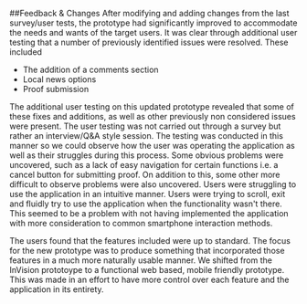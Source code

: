 ##Feedback & Changes
After modifying and adding changes from the last survey/user tests, the prototype had significantly improved to accommodate the needs and wants of the target users. It was clear through additional user testing that a number of previously identified issues were resolved. These included

- The addition of a comments section
- Local news options
- Proof submission

The additional user testing on this updated prototype revealed that some of these fixes and additions, as well as other previously non considered issues were present. The user testing was not carried out through a survey but rather an interview/Q&A style session. The testing was conducted in this manner so we could observe how the user was operating the application as well as their struggles during this process. Some obvious problems were uncovered, such as a lack of easy navigation for certain functions i.e. a cancel button for submitting proof. On addition to this, some other more difficult to observe problems were also uncovered. Users were struggling to use the application in an intuitive manner. Users were trying to scroll, exit and fluidly try to use the application when the functionality wasn't there. This seemed to be a problem with not having implemented the application with more consideration to common smartphone interaction methods.

The users found that the features included were up to standard. The focus for the new prototype was to produce something that incorporated those features in a much more naturally usable manner. We shifted from the InVision prototoype to a functional web based, mobile friendly prototype. This was made in an effort to have more control over each feature and the application in its entirety.
